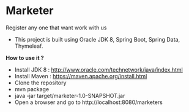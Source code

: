 # Marketer
Register any one that want work with us

* This project is built using Oracle JDK 8, Spring Boot, Spring Data, Thymeleaf.

**How to use it ?**

- Install JDK 8 : http://www.oracle.com/technetwork/java/index.html
- Install Maven : https://maven.apache.org/install.html
- Clone the repository
- mvn package
- java -jar target/marketer-1.0-SNAPSHOT.jar
- Open a browser and go to http://localhost:8080/marketers
